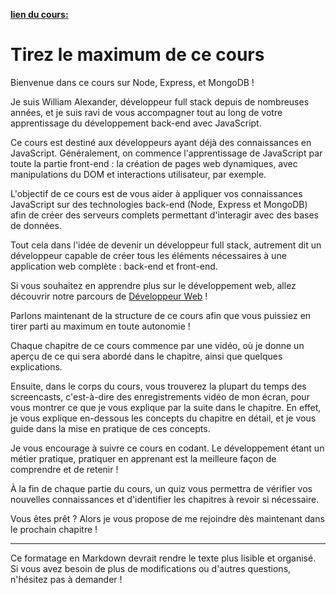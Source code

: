 [**lien du cours:**](https://openclassrooms.com/fr/courses/6390246-passez-au-full-stack-avec-node-js-express-et-mongodb/6466206-configurez-votre-environnement-de-developpement)

# Tirez le maximum de ce cours

Bienvenue dans ce cours sur Node, Express, et MongoDB !

Je suis William Alexander, développeur full stack depuis de nombreuses années, et je suis ravi de vous accompagner tout au long de votre apprentissage du développement back-end avec JavaScript.

Ce cours est destiné aux développeurs ayant déjà des connaissances en JavaScript. Généralement, on commence l'apprentissage de JavaScript par toute la partie front-end : la création de pages web dynamiques, avec manipulations du DOM et interactions utilisateur, par exemple.

L'objectif de ce cours est de vous aider à appliquer vos connaissances JavaScript sur des technologies back-end (Node, Express et MongoDB) afin de créer des serveurs complets permettant d'interagir avec des bases de données.

Tout cela dans l'idée de devenir un développeur full stack, autrement dit un développeur capable de créer tous les éléments nécessaires à une application web complète : back-end et front-end.

Si vous souhaitez en apprendre plus sur le développement web, allez découvrir notre parcours de [Développeur Web](lien_vers_votre_parcours) !

Parlons maintenant de la structure de ce cours afin que vous puissiez en tirer parti au maximum en toute autonomie !

Chaque chapitre de ce cours commence par une vidéo, où je donne un aperçu de ce qui sera abordé dans le chapitre, ainsi que quelques explications.

Ensuite, dans le corps du cours, vous trouverez la plupart du temps des screencasts, c'est-à-dire des enregistrements vidéo de mon écran, pour vous montrer ce que je vous explique par la suite dans le chapitre. En effet, je vous explique en-dessous les concepts du chapitre en détail, et je vous guide dans la mise en pratique de ces concepts.

Je vous encourage à suivre ce cours en codant. Le développement étant un métier pratique, pratiquer en apprenant est la meilleure façon de comprendre et de retenir !

À la fin de chaque partie du cours, un quiz vous permettra de vérifier vos nouvelles connaissances et d'identifier les chapitres à revoir si nécessaire.

Vous êtes prêt ? Alors je vous propose de me rejoindre dès maintenant dans le prochain chapitre !

---

Ce formatage en Markdown devrait rendre le texte plus lisible et organisé. Si vous avez besoin de plus de modifications ou d'autres questions, n'hésitez pas à demander !
